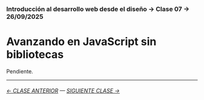 ### Introducción al desarrollo web desde el diseño → Clase 07 → 26/09/2025

# Avanzando en JavaScript sin bibliotecas

Pendiente.

- - - - - - - - - - - -

###### [← CLASE ANTERIOR](https://github.com/profesorfaco/opr/tree/main/clase-06) — [SIGUIENTE CLASE →](https://github.com/profesorfaco/opr/tree/main/clase-08)
